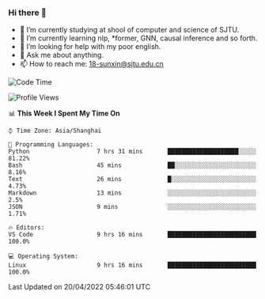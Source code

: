 ### Hi there 👋

<!--
**sunxin000/sunxin000** is a ✨ _special_ ✨ repository because its `README.md` (this file) appears on your GitHub profile.

Here are some ideas to get you started:

- 🔭 I’m currently working on ...
- 🌱 I’m currently learning ...
- 👯 I’m looking to collaborate on ...
- 🤔 I’m looking for help with ...
- 💬 Ask me about ...
- 📫 How to reach me: ...
- 😄 Pronouns: ...
- ⚡ Fun fact: ...
-->
- 🏫 I’m currently studying at shool of computer and science of SJTU.
- 🌱 I’m currently learning nlp, \*former, GNN, causal inference and so forth.
- 🤔 I’m looking for help with my poor english.
- 💬 Ask me about anything.
- 📫 How to reach me: 18-sunxin@sjtu.edu.cn
<!--START_SECTION:waka-->
![Code Time](http://img.shields.io/badge/Code%20Time-161%20hrs%2039%20mins-blue)

![Profile Views](http://img.shields.io/badge/Profile%20Views-2-blue)

📊 **This Week I Spent My Time On** 

```text
⌚︎ Time Zone: Asia/Shanghai

💬 Programming Languages: 
Python                   7 hrs 31 mins       ████████████████████░░░░░   81.22% 
Bash                     45 mins             ██░░░░░░░░░░░░░░░░░░░░░░░   8.16% 
Text                     26 mins             █░░░░░░░░░░░░░░░░░░░░░░░░   4.73% 
Markdown                 13 mins             ░░░░░░░░░░░░░░░░░░░░░░░░░   2.5% 
JSON                     9 mins              ░░░░░░░░░░░░░░░░░░░░░░░░░   1.71%

🔥 Editors: 
VS Code                  9 hrs 16 mins       █████████████████████████   100.0%

💻 Operating System: 
Linux                    9 hrs 16 mins       █████████████████████████   100.0%

```


 Last Updated on 20/04/2022 05:46:01 UTC
<!--END_SECTION:waka-->
